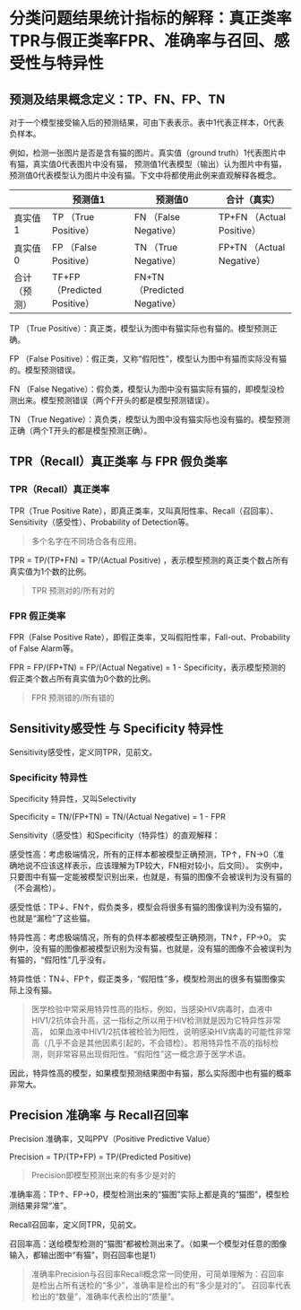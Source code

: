 # 分类问题结果统计指标的解释：真正类率TPR与假正类率FPR、准确率与召回、感受性与特异性

## 预测及结果概念定义：TP、FN、FP、TN

对于一个模型接受输入后的预测结果，可由下表表示。表中1代表正样本，0代表负样本。

例如，检测一张图片是否是含有猫的图片。真实值（ground truth）1代表图片中有猫，真实值0代表图片中没有猫，
预测值1代表模型（输出）认为图片中有猫，预测值0代表模型认为图片中没有猫。下文中将都使用此例来直观解释各概念。

|  | 预测值1 | 预测值0 | 合计（真实） |
| --- | --- | --- | --- |
| 真实值1 | TP （True Positive） | FN （False Negative） | TP+FN （Actual Positive） |
| 真实值0 | FP （False Positive） | TN （True Negative） | FP+TN （Actual Negative） |
| 合计（预测） | TF+FP （Predicted Positive） | FN+TN （Predicted Negative） |

TP （True Positive）：真正类，模型认为图中有猫实际也有猫的。模型预测正确。

FP （False Positive）：假正类，又称“假阳性”，模型认为图中有猫而实际没有猫的。模型预测错误。

FN （False Negative）：假负类，模型认为图中没有猫实际有猫的，即模型没检测出来。模型预测错误（两个F开头的都是模型预测错误）。

TN （True Negative）：真负类，模型认为图中没有猫实际也没有猫的。模型预测正确（两个T开头的都是模型预测正确）。

## TPR（Recall）真正类率 与 FPR 假负类率

### TPR（Recall）真正类率

TPR（True Positive Rate），即真正类率，又叫真阳性率、Recall（召回率）、Sensitivity（感受性）、Probability of Detection等。

> 多个名字在不同场合各有应用。

TPR = TP/(TP+FN) = TP/(Actual Positive) ，表示模型预测的真正类个数占所有真实值为1个数的比例。

> TPR 预测对的/所有对的

### FPR 假正类率

FPR（False Positive Rate），即假正类率，又叫假阳性率，Fall-out、Probability of False Alarm等。

FPR = FP/(FP+TN) = FP/(Actual Negative) = 1 - Specificity，表示模型预测的假正类个数占所有真实值为0个数的比例。

> FPR 预测错的/所有错的

## Sensitivity感受性 与 Specificity 特异性

Sensitivity感受性，定义同TPR，见前文。

### Specificity 特异性

Specificity 特异性，又叫Selectivity

Specificity = TN/(FP+TN) = TN/(Actual Negative) = 1 - FPR

Sensitivity（感受性）和Specificity（特异性）的直观解释：

感受性高：考虑极端情况，所有的正样本都被模型正确预测，TP↑，FN→0（准确地说不应该这样表示，应该理解为TP较大，FN相对较小，后文同）。
实例中，只要图中有猫一定能被模型识别出来，也就是，有猫的图像不会被误判为没有猫的（不会漏检）。

感受性低：TP↓、FN↑，假负类多，模型会将很多有猫的图像误判为没有猫的，也就是“漏检”了这些猫。

特异性高：考虑极端情况，所有的负样本都被模型正确预测，TN↑，FP→0。
实例中，没有猫的图像都被模型识别为没有猫，也就是，没有猫的图像不会被误判为有猫的，“假阳性”几乎没有。

特异性低：TN↓、FP↑，假正类多，“假阳性”多，模型检测出的很多有猫图像实际上没有猫。

> 医学检验中常采用特异性高的指标，例如，当感染HIV病毒时，血液中HIV1/2抗体会升高，这一指标之所以用于HIV检测就是因为它特异性非常高，
如果血液中HIV1/2抗体被检验为阳性，说明感染HIV病毒的可能性非常高（几乎不会是其他因素引起的，不会错检）。若用特异性不高的指标检测，则非常容易出现假阳性。“假阳性”这一概念源于医学术语。

因此，特异性高的模型，如果模型预测结果图中有猫，那么实际图中也有猫的概率非常大。

## Precision 准确率 与 Recall召回率

Precision 准确率，又叫PPV（Positive Predictive Value）

Precision = TP/(TP+FP) = TP/(Predicted Positive)

> Precision即模型预测出来的有多少是对的

准确率高：TP↑、FP→0，模型检测出来的“猫图”实际上都是真的“猫图”，模型检测结果非常“准”。

Recall召回率，定义同TPR，见前文。

召回率高：送给模型检测的“猫图”都被检测出来了。（如果一个模型对任意的图像输入，都输出图中“有猫”，则召回率也是1）

> 准确率Precision与召回率Recall概念常一同使用，可简单理解为：召回率是检出占所有送检的“多少”，准确率是检出的有“多少是对的”。
召回率代表检出的“数量”，准确率代表检出的“质量”。